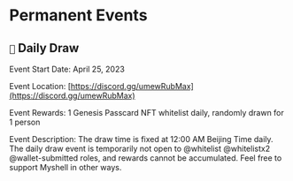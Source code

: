 # Permanent Events

## `🎉` Daily Draw

Event Start Date: April 25, 2023

Event Location: [https://discord.gg/umewRubMax](https://discord.gg/umewRubMax)

Event Rewards: 1 Genesis Passcard NFT whitelist daily, randomly drawn for 1 person

Event Description: The draw time is fixed at 12:00 AM Beijing Time daily. The daily draw event is temporarily not open to @whitelist @whitelistx2 @wallet-submitted roles, and rewards cannot be accumulated. Feel free to support Myshell in other ways.